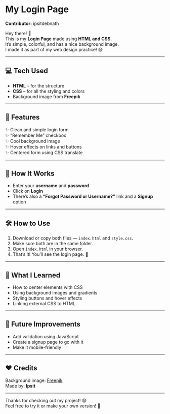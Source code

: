 # My Login Page
**Contributor:** ipsitdebnath


Hey there! 👋  
This is my **Login Page** made using **HTML and CSS**.  
It’s simple, colorful, and has a nice background image.  
I made it as part of my web design practice! 😄


---

## 💻 Tech Used

- **HTML** – for the structure  
- **CSS** – for all the styling and colors  
- Background image from **Freepik**

---

## 🚀 Features

✨ Clean and simple login form  
✨ “Remember Me” checkbox  
✨ Cool background image  
✨ Hover effects on links and buttons  
✨ Centered form using CSS translate  

---

## 🧩 How It Works

- Enter your **username** and **password**  
- Click on **Login**  
- There’s also a **“Forgot Password or Username?”** link and a **Signup** option  

---

## 🛠️ How to Use

1. Download or copy both files — `index.html` and `style.css`.  
2. Make sure both are in the same folder.  
3. Open `index.html` in your browser.  
4. That’s it! You’ll see the login page. 🎉

---

## 🧠 What I Learned

- How to center elements with CSS  
- Using background images and gradients  
- Styling buttons and hover effects  
- Linking external CSS to HTML  

---

## 🌟 Future Improvements

- Add validation using JavaScript  
- Create a signup page to go with it  
- Make it mobile-friendly  

---

## ❤️ Credits

Background image: [Freepik](https://www.freepik.com)  
Made by: **Ipsit**  

---

Thanks for checking out my project! 😄  
Feel free to try it or make your own version! 🚀